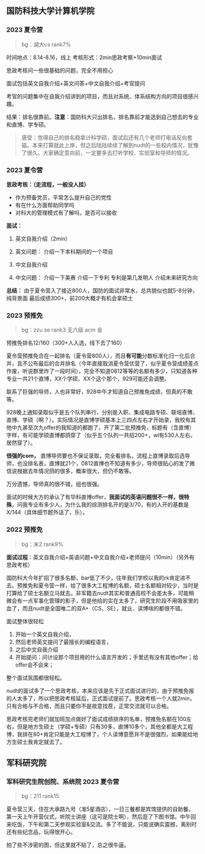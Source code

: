 ## 国防科技大学计算机学院

### 2023 夏令营

> bg：湖大cs rank7%

时间地点：8.14-8.16，线上
考核形式：2min思政考察+10min面试

思政考核问一些很基础的问题，完全不用担心

面试包括英文自我介绍+英文问答+中文自我介绍+考官提问

考官的问题集中在自我介绍讲到的项目，而且对系统、体系结构方向的项目很感兴趣。

结果：排名很靠前。**注意**：国防科大只出排名，排名靠前才能选到自己想去的专业和直博、学专硕。

> 感受：觉得自己的排名稳拿计科学硕，面试后还有几个老师打电话反向套磁。本来打算就此上岸，但之后陆陆续续了解到nudt的一些校内情况，犹豫了很久。大家确定意向前，一定要多去打听学校、实验室和导师的情况。



### 2023 夏令营

**思政考核：（走流程，一般没人挂）**

- 作为预备党员，平常怎么提升自己的党性
- 有在什么方面帮助同学吗
- 对科大的管理模式有了解吗，是否可以接收

**面试：**

1. 英文自我介绍（2min）
2. 英文问题： 介绍一下本科期间的一个项目

3. 中文自我介绍
4. 中文问题：
	介绍一下美赛
	介绍一下专利
	专利是第几发明人
	介绍未来研究方向

**总结：**
由于夏令营入了接近800人，国防的面试非常水，总共貌似也就5-8分钟，纯背景面
最后成绩300+，前200大概才有机会拿硕士



### 2023 预推免

> bg：zzu se rank3 无六级 acm 金

预推免排名12/160（300+人入选，线下去了160）

夏令营预推免合在一起排名（夏令营800人），而且**有可能**分数标准化归一化后合并，且不公布最后的合并排名（今年直接取消夏令营优营了，似乎夏令营成绩差点作废，听说群里炸了一段时间），完全不知道0812等等的名额有多少，只知道各种专业一共21个直博，XX个学硕、XX个这个那个，929可能还会调整。

联系了巨强的导师，人也非常好，928中午才知道自己预推免成绩，但真的不敢等。

928晚上通知录取似乎是五个队列串行，分别是入职、集成电路专硕、联培直博、直博、学硕（啊？）。实际情况是直博学硕基本上三四点左右才开始录，我校有其他中九甚至次九offer的我知道的都跑了，开了第二批预推免，标题有（含直博）字样，有可能学硕直博都鸽穿了（似乎五个队列一共招200+，wl有530人左右，居然穿了）。

**很强的com，** 直博导师要也不保证录取，完全看排名，流程上直博录取后选导师，也没排名表，直博就21个，0812直博也不知道有多少，导师很贴心的发了微信说根据去年情况鸽的很多，概率很大，但仍不敢等。

万分遗憾，导师真的很不错，组也很强。

面试的时候大方的承认了有华科直博offer，**我面试的英语问题很不一样，很特殊**，问我专业有多少人，为什么我的综测排名开的是3/70，有的人开的基数是X/144（具体细节题外话了，乐）。


### 2022 预推免

> bg：末2 rank9%


**面试过程**：英文自我介绍+英语问题+中文自我介绍+老师提问（10min）（另外有思政考核）

国防科大今年扩招了很多名额，bar低了不少，往年我们学校以我的rk肯定进不去。预推免和夏令营一样，给了很多大工程博的名额，硕士名额相对较少，当时是打算给了硕士名额立马就去。非军籍去nudt其实和普通高校不会差太多，可能稍微会有一点军事化管理的影子，但是他给的实在太多了，研究生阶段不用吸家里的血了，而且nudt是全国唯二的双A+（CS、SE），就业、读博啥的都很不错。

面试整体很轻松
1. 开始一个英文自我介绍，
2. 然后老师英文提问了最擅长的编程语言，
3. 之后中文自我介绍
4. 开始提问：问计设那个项目用的什么语言开发的；手里还有没有其他offer；给offer会不会来；

整个面试氛围都很轻松。

nudt的面试多了一个思政考核，本来应该是先于正式面试进行的，由于预推免报的人太多了，所以把思政考核延后，正式面试提前了。思政考核一个人就2min，只有合格与不合格，而且只要你不是故意找茬，正常交流就可以合格。

思政考核完老师们就加班加点做好了面试成绩排序的名单，预推免名额在100左右，但是地方生硕士（学硕+专硕）只有30多，直博10多个，其他全都是大工程博，我排在80+肯定只能是大工程博了，个人读博意愿并不是很强烈，如果能给地方生硕士我肯定就去了。

## 军科研究院


### 军科研究生院创院、系统院 2023 夏令营

> bg：211 rank15

夏令营三天，住在大承路九号（准5星酒店），一日三餐都是宾馆提供的自助餐。第一天上午开营仪式，听院士讲座（这可是院士啊），然后逛了下图书馆。中午回来吃饭，下午和第二天参观实验室&交流。多了不能说，只能说确实震撼，离别时还有些纪念品，玩得很开心。

拍了些不涉密的图，但这里就不贴了，总之很牛逼。
